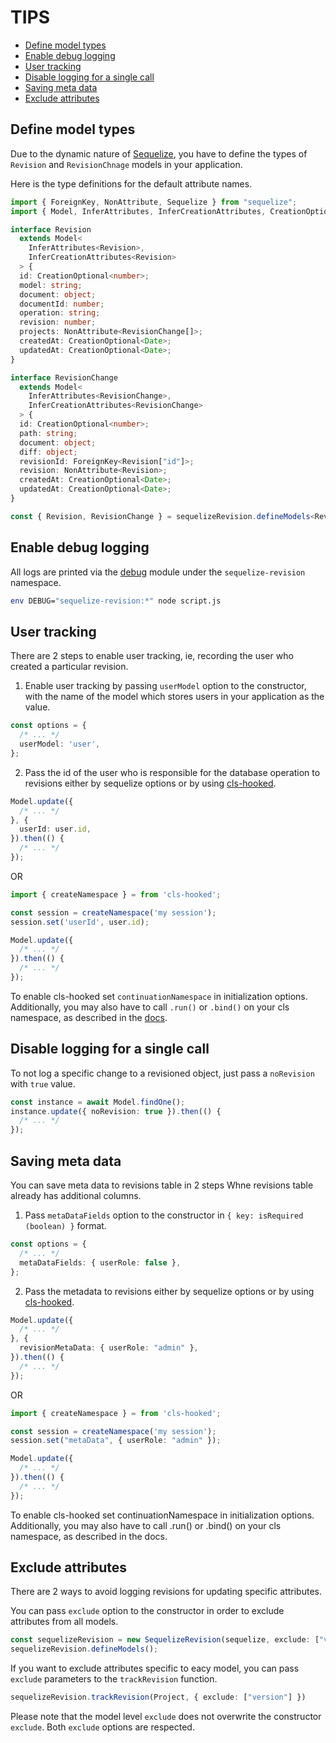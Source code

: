 # TIPS

- [Define model types](#define-model-types)
- [Enable debug logging](#enable-debug-logging)
- [User tracking](#user-tracking)
- [Disable logging for a single call](#disable-logging-for-a-single-call)
- [Saving meta data](#saving-meta-data)
- [Exclude attributes](#exclude-attributes)

## Define model types

Due to the dynamic nature of [Sequelize](https://github.com/sequelize/sequelize), you have to define the types of `Revision` and `RevisionChnage` models in your application.

Here is the type definitions for the default attribute names.

```typescript
import { ForeignKey, NonAttribute, Sequelize } from "sequelize";
import { Model, InferAttributes, InferCreationAttributes, CreationOptional } from "sequelize";

interface Revision
  extends Model<
    InferAttributes<Revision>,
    InferCreationAttributes<Revision>
  > {
  id: CreationOptional<number>;
  model: string;
  document: object;
  documentId: number;
  operation: string;
  revision: number;
  projects: NonAttribute<RevisionChange[]>;
  createdAt: CreationOptional<Date>;
  updatedAt: CreationOptional<Date>;
}

interface RevisionChange
  extends Model<
    InferAttributes<RevisionChange>,
    InferCreationAttributes<RevisionChange>
  > {
  id: CreationOptional<number>;
  path: string;
  document: object;
  diff: object;
  revisionId: ForeignKey<Revision["id"]>;
  revision: NonAttribute<Revision>;
  createdAt: CreationOptional<Date>;
  updatedAt: CreationOptional<Date>;
}

const { Revision, RevisionChange } = sequelizeRevision.defineModels<Revision, RevisionChange>();
```

## Enable debug logging

All logs are printed via the [debug](https://github.com/visionmedia/debug) module under the `sequelize-revision` namespace.

```sh
env DEBUG="sequelize-revision:*" node script.js
```

## User tracking

There are 2 steps to enable user tracking, ie, recording the user who created a particular revision.
1. Enable user tracking by passing `userModel` option to the constructor, with the name of the model which stores users in your application as the value.

```typescript
const options = {
  /* ... */
  userModel: 'user',
};
```

2. Pass the id of the user who is responsible for the database operation to revisions either by sequelize options or by using [cls-hooked](https://www.npmjs.com/package/cls-hooked).

```typescript
Model.update({
  /* ... */
}, {
  userId: user.id,
}).then(() {
  /* ... */
});
```

OR

```typescript
import { createNamespace } = from 'cls-hooked';

const session = createNamespace('my session');
session.set('userId', user.id);

Model.update({
  /* ... */
}).then(() {
  /* ... */
});
```

To enable cls-hooked set `continuationNamespace` in initialization options.
Additionally, you may also have to call `.run()` or `.bind()` on your cls namespace, as described in the [docs](https://www.npmjs.com/package/cls-hooked).

## Disable logging for a single call

To not log a specific change to a revisioned object, just pass a `noRevision` with `true` value.

```typescript
const instance = await Model.findOne();
instance.update({ noRevision: true }).then(() {
  /* ... */
});
```

## Saving meta data

You can save meta data to revisions table in 2 steps Whne revisions table already has additional columns.
1. Pass `metaDataFields` option to the constructor in `{ key: isRequired (boolean) }` format.

```typescript
const options = {
  /* ... */
  metaDataFields: { userRole: false },
};
```

2. Pass the metadata to revisions either by sequelize options or by using [cls-hooked](https://www.npmjs.com/package/cls-hooked).

```typescript
Model.update({
  /* ... */
}, {
  revisionMetaData: { userRole: "admin" },
}).then(() {
  /* ... */
});
```

OR

```typescript
import { createNamespace } = from 'cls-hooked';

const session = createNamespace('my session');
session.set("metaData", { userRole: "admin" });

Model.update({
  /* ... */
}).then(() {
  /* ... */
});
```

To enable cls-hooked set continuationNamespace in initialization options. Additionally, you may also have to call .run() or .bind() on your cls namespace, as described in the docs.

## Exclude attributes

There are 2 ways to avoid logging revisions for updating specific attributes.

You can pass `exclude` option to the constructor in order to exclude attributes from all models.

```typescript
const sequelizeRevision = new SequelizeRevision(sequelize, exclude: ["version"]);
sequelizeRevision.defineModels();
```

If you want to exclude attributes specific to eacy model, you can pass `exclude` parameters to the `trackRevision` function.

```typescript
sequelizeRevision.trackRevision(Project, { exclude: ["version"] })
```

Please note that the model level `exclude` does not overwrite the constructor `exclude`. Both `exclude` options are respected.